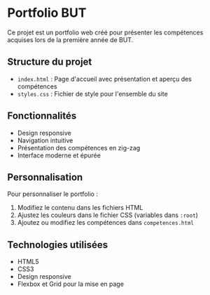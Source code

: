 # Portfolio BUT

Ce projet est un portfolio web créé pour présenter les compétences acquises lors de la première année de BUT.

## Structure du projet

- `index.html` : Page d'accueil avec présentation et aperçu des compétences
- `styles.css` : Fichier de style pour l'ensemble du site

## Fonctionnalités

- Design responsive
- Navigation intuitive
- Présentation des compétences en zig-zag
- Interface moderne et épurée

## Personnalisation

Pour personnaliser le portfolio :

1. Modifiez le contenu dans les fichiers HTML
2. Ajustez les couleurs dans le fichier CSS (variables dans `:root`)
3. Ajoutez ou modifiez les compétences dans `competences.html`

## Technologies utilisées

- HTML5
- CSS3
- Design responsive
- Flexbox et Grid pour la mise en page 
